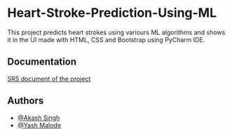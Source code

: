 
# Heart-Stroke-Prediction-Using-ML

This project predicts heart strokes using variours ML algorithms and shows it in the UI made with HTML, CSS and Bootstrap using PyCharm IDE.




## Documentation

[SRS document of the project](https://ijcrt.org/papers/IJCRT2106047.pdf)



## Authors

- [@Akash Singh](https://github.com/Akash7649)
- [@Yash Malode](https://github.com/Akash7649)


